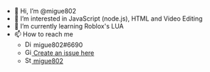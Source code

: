 - 👋 Hi, I’m @migue802
- 👀 I’m interested in JavaScript (node.js), HTML and Video Editing
- 🌱 I’m currently learning Roblox's LUA
- 📫 How to reach me 
   - <img src="https://edent.github.io/SuperTinyIcons/images/svg/discord.svg" width="15" title="Discord" /> migue802#6690
   - [<img src="https://edent.github.io/SuperTinyIcons/images/svg/github.svg" width="15" title="GitHub" /> Create an issue here](https://github.com/migue802/migue802/discussions/categories/general)
   - [<img src="https://edent.github.io/SuperTinyIcons/images/svg/stackoverflow.svg" width="15" title="StackOverflow" /> migue802](https://stackoverflow.com/users/14516042/migue802)
